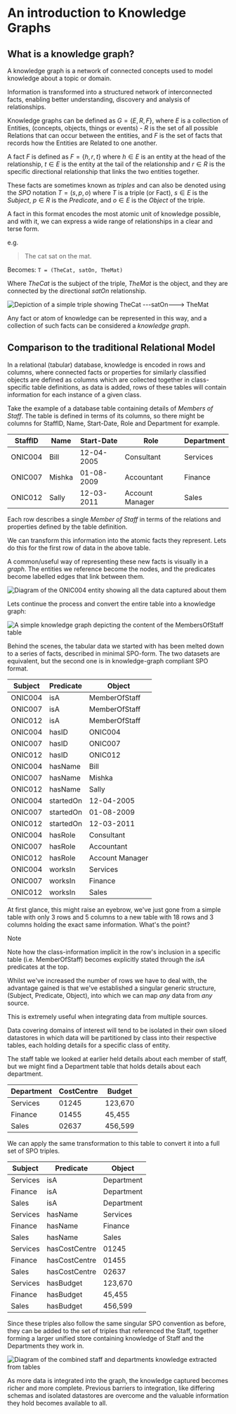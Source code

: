 # An introduction to Knowledge Graphs

## What is a knowledge graph?

A knowledge graph is a network of connected concepts used to model knowledge about a topic or domain.

Information is transformed into a structured network of interconnected facts, enabling better understanding, discovery and analysis of relationships.

Knowledge graphs can be defined as $G = \lbrace E,R,F \rbrace$, where $E$ is a collection of Entities, (concepts, objects, things or events) - $R$ is the set of all possible Relations that can occur between the entities, and $F$ is the set of facts that records how the Entities are Related to one another.

A fact $F$ is defined as $F=\lbrace h,r,t \rbrace$ where $h \in E$ is an entity at the head of the relationship, $t \in E$ is the entity at the tail of the relationship and $r \in R$ is the specific directional relationship that links the two entities together.

These facts are sometimes known as *triples* and can also be denoted using the *SPO* notation $T = (s,p,o)$ where $T$ is a triple (or Fact), $s \in E$ is the *Subject*, $p \in R$ is the *Predicate*, and $o \in E$ is the *Object* of the triple.

A fact in this format encodes the most atomic unit of knowledge possible, and with it, we can express a wide range of relationships in a clear and terse form.

e.g.
>The cat sat on the mat.

Becomes: `T = (TheCat, satOn, TheMat)`

Where *TheCat* is the subject of the triple, *TheMat* is the object, and they are connected by the directional *satOn* relationship.

![Depiction of a simple triple showing TheCat ---satOn---> TheMat](images/kg_triple_example_cat_sat_mat.png)

Any fact or atom of knowledge can be represented in this way, and a collection of such facts can be considered a *knowledge graph*.

## Comparison to the traditional Relational Model

In a relational (tabular) database, knowledge is encoded in rows and columns, where connected facts or properties for similarly classified objects are defined as columns which are collected together in class-specific table definitions, as data is added, rows of these tables will contain information for each instance of a given class.

Take the example of a database table containing details of *Members of Staff*. The table is defined in terms of its columns, so there might be columns for StaffID, Name, Start-Date, Role and Department for example.

| StaffID | Name   | Start-Date | Role            | Department |
|---------|--------|------------|-----------------|------------|
| ONIC004 | Bill   | 12-04-2005 | Consultant      | Services   |
| ONIC007 | Mishka | 01-08-2009 | Accountant      | Finance    |
| ONIC012 | Sally  | 12-03-2011 | Account Manager | Sales      |

Each row describes a single *Member of Staff* in terms of the relations and properties defined by the table definition.

We can transform this information into the atomic facts they represent. Lets do this for the first row of data in the above table.

A common/useful way of representing these new facts is visually in a *graph*. The entities we reference become the nodes, and the predicates become labelled edges that link between them. 

![Diagram of the ONIC004 entity showing all the data captured about them](images/kg_entity_data_example.png)

Lets continue the process and convert the entire table into a knowledge graph:

![A simple knowledge graph depicting the content of the MembersOfStaff table](images/kg_staff_table_graph.png)

Behind the scenes, the tabular data we started with has been melted down to a series of facts, described in minimal SPO-form.
The two datasets are equivalent, but the second one is in knowledge-graph compliant SPO format.

| Subject  | Predicate | Object        |
|----------|-----------|---------------|
| ONIC004  | isA       | MemberOfStaff |
| ONIC007  | isA       | MemberOfStaff |
| ONIC012  | isA       | MemberOfStaff |
| ONIC004  | hasID     | ONIC004       |
| ONIC007  | hasID     | ONIC007       |
| ONIC012  | hasID     | ONIC012       |
| ONIC004  | hasName   | Bill          |
| ONIC007  | hasName   | Mishka        |
| ONIC012  | hasName   | Sally         |
| ONIC004  | startedOn | 12-04-2005    |
| ONIC007  | startedOn | 01-08-2009    |
| ONIC012  | startedOn | 12-03-2011    |
| ONIC004  | hasRole   | Consultant    |
| ONIC007  | hasRole   | Accountant    |
| ONIC012  | hasRole   | Account Manager    |
| ONIC004  | worksIn   | Services      |
| ONIC007  | worksIn   | Finance       |
| ONIC012  | worksIn   | Sales         |

At first glance, this might raise an eyebrow, we've just gone from a simple table with only 3 rows and 5 columns to a new table with 18 rows and 3 columns holding the exact same information. What's the point?

> [!NOTE]
> Note how the class-information implicit in the row's inclusion in a specific table (i.e. MemberOfStaff) becomes explicitly stated through the *isA* predicates at the top.

Whilst we've increased the number of rows we have to deal with, the advantage gained is that we've established a singular generic structure, (Subject, Predicate, Object), into which we can map *any* data from *any* source.

This is extremely useful when integrating data from multiple sources.

Data covering domains of interest will tend to be isolated in their own siloed datastores in which data will be partitioned by class into their respective tables, each holding details for a specific class of entity.

The staff table we looked at earlier held details about each member of staff, but we might find a Department table that holds details about each department.

| Department    | CostCentre | Budget     |
|---------------|------------|------------|
| Services      | 01245      | 123,670    |
| Finance       | 01455      |  45,455    |
| Sales         | 02637      | 456,599    |

We can apply the same transformation to this table to convert it into a full set of SPO triples.

| Subject  | Predicate     | Object        |
|----------|---------------|---------------|
| Services | isA           | Department    |
| Finance  | isA           | Department    |
| Sales    | isA           | Department    |
| Services | hasName       | Services      |
| Finance  | hasName       | Finance       |
| Sales    | hasName       | Sales         |
| Services | hasCostCentre | 01245         |
| Finance  | hasCostCentre | 01455         |
| Sales    | hasCostCentre | 02637         |
| Services | hasBudget     | 123,670       |
| Finance  | hasBudget     |  45,455       |
| Sales    | hasBudget     | 456,599       |

Since these triples also follow the same singular SPO convention as before, they can be added to the set of triples that referenced the Staff, together forming a larger unified store containing knowledge of Staff and the Departments they work in.

![Diagram of the combined staff and departments knowledge extracted from tables](images/kg_staff_and_departments.png)



As more data is integrated into the graph, the knowledge captured becomes richer and more complete. Previous barriers to integration, like differing schemas and isolated datastores are overcome and the valuable information they hold becomes available to all.